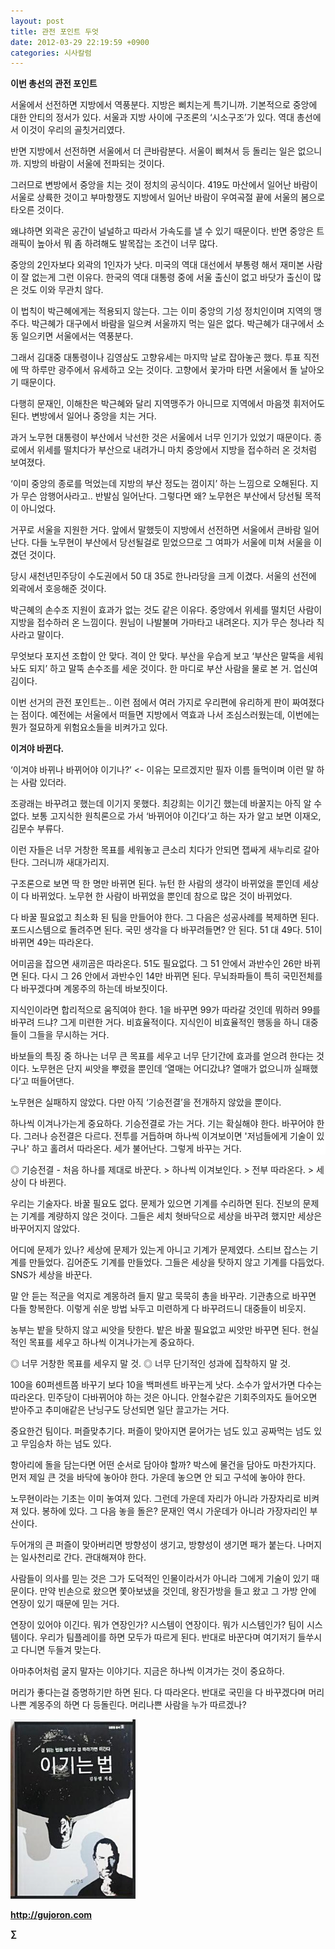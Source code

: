 ```yaml
---
layout: post
title: 관전 포인트 두엇
date: 2012-03-29 22:19:59 +0900
categories: 시사칼럼
---
```

**이번 총선의 관전 포인트** 

서울에서 선전하면 지방에서 역풍분다. 지방은 삐치는게 특기니까. 기본적으로 중앙에 대한 안티의 정서가 있다. 서울과 지방 사이에 구조론의 ‘시소구조’가 있다. 역대 총선에서 이것이 우리의 골칫거리였다. 

반면 지방에서 선전하면 서울에서 더 큰바람분다. 서울이 삐쳐서 등 돌리는 일은 없으니까. 지방의 바람이 서울에 전파되는 것이다. 

그러므로 변방에서 중앙을 치는 것이 정치의 공식이다. 419도 마산에서 일어난 바람이 서울로 상륙한 것이고 부마항쟁도 지방에서 일어난 바람이 우여곡절 끝에 서울의 봄으로 타오른 것이다. 

왜냐하면 외곽은 공간이 널널하고 따라서 가속도를 낼 수 있기 때문이다. 반면 중앙은 트래픽이 높아서 뭐 좀 하려해도 발목잡는 조건이 너무 많다. 

중앙의 2인자보다 외곽의 1인자가 낫다. 미국의 역대 대선에서 부통령 해서 재미본 사람이 잘 없는게 그런 이유다. 한국의 역대 대통령 중에 서울 출신이 없고 바닷가 출신이 많은 것도 이와 무관치 않다. 

이 법칙이 박근혜에게는 적용되지 않는다. 그는 이미 중앙의 기성 정치인이며 지역의 맹주다. 박근혜가 대구에서 바람을 일으켜 서울까지 먹는 일은 없다. 박근혜가 대구에서 소동 일으키면 서울에서는 역풍분다. 

그래서 김대중 대통령이나 김영삼도 고향유세는 마지막 날로 잡아놓곤 했다. 투표 직전에 딱 하루만 광주에서 유세하고 오는 것이다. 고향에서 꽃가마 타면 서울에서 돌 날아오기 때문이다. 

다행히 문재인, 이해찬은 박근혜와 달리 지역맹주가 아니므로 지역에서 마음껏 휘저어도 된다. 변방에서 일어나 중앙을 치는 거다. 

과거 노무현 대통령이 부산에서 낙선한 것은 서울에서 너무 인기가 있었기 때문이다. 종로에서 위세를 떨치다가 부산으로 내려가니 마치 중앙에서 지방을 접수하러 온 것처럼 보여졌다. 

‘이미 중앙의 종로를 먹었는데 지방의 부산 정도는 껌이지’ 하는 느낌으로 오해된다. 지가 무슨 암행어사라고.. 반발심 일어난다. 그렇다면 왜? 노무현은 부산에서 당선될 목적이 아니었다. 

거꾸로 서울을 지원한 거다. 앞에서 말했듯이 지방에서 선전하면 서울에서 큰바람 일어난다. 다들 노무현이 부산에서 당선될걸로 믿었으므로 그 여파가 서울에 미쳐 서울을 이겼던 것이다. 

당시 새천년민주당이 수도권에서 50 대 35로 한나라당을 크게 이겼다. 서울의 선전에 외곽에서 호응해준 것이다. 

박근혜의 손수조 지원이 효과가 없는 것도 같은 이유다. 중앙에서 위세를 떨치던 사람이 지방을 접수하러 온 느낌이다. 원님이 나발불며 가마타고 내려온다. 지가 무슨 청나라 칙사라고 말이다. 

무엇보다 포지션 조합이 안 맞다. 격이 안 맞다. 부산을 우습게 보고 ‘부산은 말뚝을 세워놔도 되지’ 하고 말뚝 손수조를 세운 것이다. 한 마디로 부산 사람을 물로 본 거. 업신여김이다. 

이번 선거의 관전 포인트는.. 이런 점에서 여러 가지로 우리편에 유리하게 판이 짜여졌다는 점이다. 예전에는 서울에서 떠들면 지방에서 역효과 나서 조심스러웠는데, 이번에는 뭔가 절묘하게 위험요소들을 비켜가고 있다. 



**이겨야 바뀐다.** 



‘이겨야 바뀌나 바뀌어야 이기나?’ <- 이유는 모르겠지만 필자 이름 들먹이며 이런 말 하는 사람 있더라. 



조광래는 바꾸려고 했는데 이기지 못했다. 최강희는 이기긴 했는데 바꿀지는 아직 알 수 없다. 보통 고지식한 원칙론으로 가서 ‘바뀌어야 이긴다’고 하는 자가 알고 보면 이재오, 김문수 부류다. 

이런 자들은 너무 거창한 목표를 세워놓고 큰소리 치다가 안되면 잽싸게 새누리로 갈아탄다. 그러니까 새대가리지. 

구조론으로 보면 딱 한 명만 바뀌면 된다. 뉴턴 한 사람의 생각이 바뀌었을 뿐인데 세상이 다 바뀌었다. 노무현 한 사람이 바뀌었을 뿐인데 참으로 많은 것이 바뀌었다. 

다 바꿀 필요없고 최소화 된 팀을 만들어야 한다. 그 다음은 성공사례를 복제하면 된다. 포드시스템으로 돌려주면 된다. 국민 생각을 다 바꾸려들면? 안 된다. 51 대 49다. 51이 바뀌면 49는 따라온다. 

어미곰을 잡으면 새끼곰은 따라온다. 51도 필요없다. 그 51 안에서 과반수인 26만 바뀌면 된다. 다시 그 26 안에서 과반수인 14만 바뀌면 된다. 무뇌좌파들이 특히 국민전체를 다 바꾸겠다며 계몽주의 하는데 바보짓이다. 

지식인이라면 합리적으로 움직여야 한다. 1을 바꾸면 99가 따라갈 것인데 뭐하러 99를 바꾸려 드냐? 그게 미련한 거다. 비효율적이다. 지식인이 비효율적인 행동을 하니 대중들이 그들을 무시하는 거다. 

바보들의 특징 중 하나는 너무 큰 목표를 세우고 너무 단기간에 효과를 얻으려 한다는 것이다. 노무현은 단지 씨앗을 뿌렸을 뿐인데 ‘열매는 어디갔냐? 열매가 없으니까 실패했다’고 떠들어댄다. 

노무현은 실패하지 않았다. 다만 아직 ‘기승전결’을 전개하지 않았을 뿐이다. 



<p style="BACKGROUND: #ffffff; mso-pagination: none; mso-padding-alt: 0pt 0pt 0pt 0pt" class="0">
  하나씩 이겨나가는게 중요하다. 기승전결로 가는 거다. 기는 확실해야 한다. 바꾸어야 한다. 그러나 승전결은 다르다. 전투를 거듭하며 하나씩 이겨보이면 '저넘들에게 기술이 있구나' 하고 홀려서 따라온다. 세가 불어난다. 그렇게 바꾸는 거다.
</p>



◎ 기승전결 - 처음 하나를 제대로 바꾼다. > 하나씩 이겨보인다. > 전부 따라온다. > 세상이 다 바뀐다. 



우리는 기술자다. 바꿀 필요도 없다. 문제가 있으면 기계를 수리하면 된다. 진보의 문제는 기계를 계량하지 않은 것이다. 그들은 세치 혓바닥으로 세상을 바꾸려 했지만 세상은 바꾸어지지 않았다. 

어디에 문제가 있나? 세상에 문제가 있는게 아니고 기계가 문제였다. 스티브 잡스는 기계를 만들었다. 김어준도 기계를 만들었다. 그들은 세상을 탓하지 않고 기계를 다듬었다. SNS가 세상을 바꾼다. 

말 안 듣는 적군을 억지로 계몽하려 들지 말고 묵묵히 총을 바꾸라. 기관총으로 바꾸면 다들 항복한다. 이렇게 쉬운 방법 놔두고 미련하게 다 바꾸려드니 대중들이 비웃지. 

농부는 밭을 탓하지 않고 씨앗을 탓한다. 밭은 바꿀 필요없고 씨앗만 바꾸면 된다. 현실적인 목표를 세우고 하나씩 이겨나가는게 중요하다. 

◎ 너무 거창한 목표를 세우지 말 것. ◎ 너무 단기적인 성과에 집착하지 말 것. 

100을 60퍼센트쯤 바꾸기 보다 10을 백퍼센트 바꾸는게 낫다. 소수가 앞서가면 다수는 따라온다. 민주당이 다바뀌어야 하는 것은 아니다. 안철수같은 기회주의자도 들어오면 받아주고 추미애같은 난닝구도 당선되면 일단 끌고가는 거다. 

중요한건 팀이다. 퍼즐맞추기다. 퍼즐이 맞아지면 묻어가는 넘도 있고 공짜먹는 넘도 있고 무임승차 하는 넘도 있다. 

항아리에 돌을 담는다면 어떤 순서로 담아야 할까? 박스에 물건을 담아도 마찬가지다. 먼저 제일 큰 것을 바닥에 놓아야 한다. 가운데 놓으면 안 되고 구석에 놓아야 한다. 

노무현이라는 기초는 이미 놓여져 있다. 그런데 가운데 자리가 아니라 가장자리로 비켜져 있다. 봉하에 있다. 그 다음 놓을 돌은? 문재인 역시 가운데가 아니라 가장자리인 부산이다. 

두어개의 큰 퍼즐이 맞아버리면 방향성이 생기고, 방향성이 생기면 패가 붙는다. 나머지는 일사천리로 간다. 관대해져야 한다. 

사람들이 의사를 믿는 것은 그가 도덕적인 인물이라서가 아니라 그에게 기술이 있기 때문이다. 만약 빈손으로 왔으면 쫓아보냈을 것인데, 왕진가방을 들고 왔고 그 가방 안에 연장이 있기 때문에 믿는 거다. 

연장이 있어야 이긴다. 뭐가 연장인가? 시스템이 연장이다. 뭐가 시스템인가? 팀이 시스템이다. 우리가 팀플레이를 하면 모두가 따르게 된다. 반대로 바꾼다며 여기저기 들쑤시고 다니면 두들겨 맞는다. 

아마추어처럼 굴지 말자는 이야기다. 지금은 하나씩 이겨가는 것이 중요하다. 

머리가 좋다는걸 증명하기만 하면 된다. 다 따라온다. 반대로 국민을 다 바꾸겠다며 머리나쁜 계몽주의 하면 다 등돌린다. 머리나쁜 사람을 누가 따르겠나? 



  
  

  




<a href="?mid=WaytoWin" target="_self"><img alt="0.JPG" src="files/attach/images/199/290/248/123456.JPG" width="200" height="287" /> </a>







**http://gujoron.com**  


**∑**